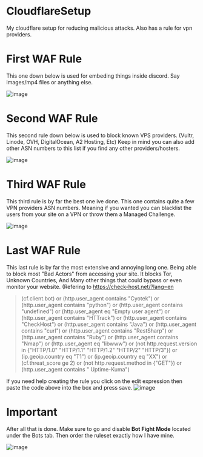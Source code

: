 # CloudflareSetup
My cloudflare setup for reducing malicious attacks. Also has a rule for vpn providers.


# First WAF Rule 
This one down below is used for embeding things inside discord. Say images/mp4 files or anything else.

![image](https://user-images.githubusercontent.com/79751099/176107272-3f021cab-81fb-4c4c-92cb-50e316fee5cb.png)

# Second WAF Rule
This second rule down below is used to block known VPS providers. (Vultr, Linode, OVH, DigitalOcean, A2 Hosting, Etc)
Keep in mind you can also add other ASN numbers to this list if you find any other providers/hosters.

![image](https://user-images.githubusercontent.com/79751099/176107599-d59d782c-97f8-4314-a42b-f2dac77034cc.png)

# Third WAF Rule
This third rule is by far the best one ive done. This one contains quite a few VPN providers ASN numbers. Meaning if you wanted
you can blacklist the users from your site on a VPN or throw them a Managed Challenge.

![image](https://user-images.githubusercontent.com/79751099/176107831-57be1fbc-becf-4edf-8f96-c8923ef67063.png)

# Last WAF Rule
This last rule is by far the most extensive and annoying long one. Being able to block most "Bad Actors" from accessing your site.
It blocks Tor, Unknown Countries, And Many other things that could bypass or even monitor your website. (Refering to https://check-host.net/?lang=en

>(cf.client.bot) or (http.user_agent contains "Cyotek") or (http.user_agent contains "python") or (http.user_agent contains "undefined") or (http.user_agent eq "Empty user agent") or (http.user_agent contains "HTTrack") or (http.user_agent contains "CheckHost") or (http.user_agent contains "Java") or (http.user_agent contains "curl") or (http.user_agent contains "RestSharp") or (http.user_agent contains "Ruby") or (http.user_agent contains "Nmap") or (http.user_agent eq "libwww") or (not http.request.version in {"HTTP/1.0" "HTTP/1.1" "HTTP/1.2" "HTTP/2" "HTTP/3"}) or (ip.geoip.country eq "T1") or (ip.geoip.country eq "XX") or (cf.threat_score ge 2) or (not http.request.method in {"GET"}) or (http.user_agent contains " Uptime-Kuma")

If you need help creating the rule you click on the edit expression then paste the code above into the box and press save.
![image](https://user-images.githubusercontent.com/79751099/176108597-768036cb-574c-4831-a575-2c643c1d25e1.png)


# Important
After all that is done. Make sure to go and disable **Bot Fight Mode** located under the Bots tab. Then order the ruleset exactly how I have mine.

![image](https://user-images.githubusercontent.com/79751099/176109008-b3efae73-878b-42c7-83eb-33a43165404d.png)
